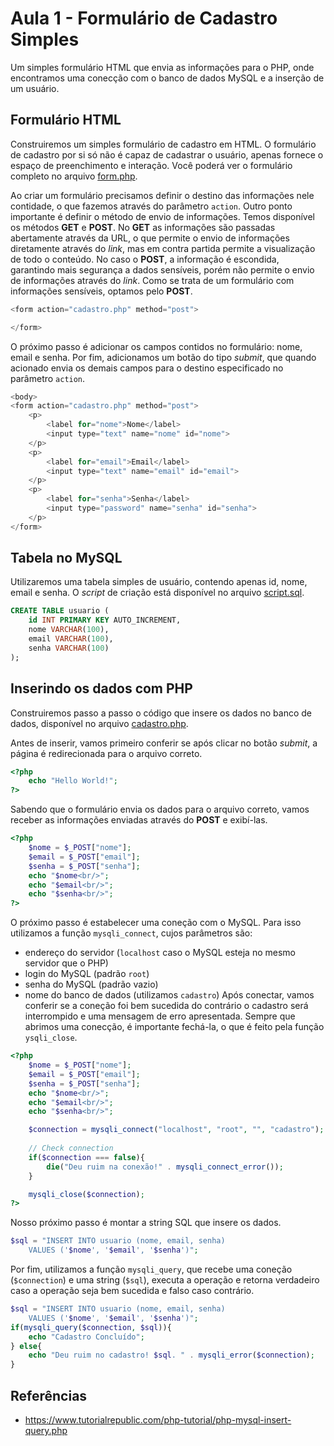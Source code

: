 # Aula 1 - Formulário de Cadastro Simples

Um simples formulário HTML que envia as informações para o PHP, onde encontramos uma conecção com o banco de dados MySQL e a inserção de um usuário.

## Formulário HTML

Construiremos um simples formulário de cadastro em HTML. O formulário de cadastro por si só não é capaz de cadastrar o usuário, apenas fornece o espaço de preenchimento e interação. Você poderá ver o formulário completo no arquivo [form.php](form.php).

Ao criar um formulário precisamos definir o destino das informações nele contidade, o que fazemos através do parâmetro `action`. Outro ponto importante é definir o método de envio de informações. Temos disponível os métodos **GET** e **POST**. No **GET** as informações são passadas abertamente através da URL, o que permite o envio de informações diretamente através do _link_, mas em contra partida permite a visualização de todo o conteúdo. No caso o **POST**, a informação é escondida, garantindo mais segurança a dados sensíveis, porém não permite o envio de informações através do _link_. Como se trata de um formulário com informações sensíveis, optamos pelo **POST**.

```php
<form action="cadastro.php" method="post">

</form>
```

O próximo passo é adicionar os campos contidos no formulário: nome, email e senha. Por fim, adicionamos um botão do tipo _submit_, que quando acionado envia os demais campos para o destino especificado no parâmetro `action`.

```php
<body>
<form action="cadastro.php" method="post">
    <p>
        <label for="nome">Nome</label>
        <input type="text" name="nome" id="nome">
    </p>
    <p>
        <label for="email">Email</label>
        <input type="text" name="email" id="email">
    </p>
    <p>
        <label for="senha">Senha</label>
        <input type="password" name="senha" id="senha">
    </p>
</form>
```

## Tabela no MySQL

Utilizaremos uma tabela simples de usuário, contendo apenas id, nome, email e senha. O _script_ de criação está disponível no arquivo [script.sql](script.sql).

```sql
CREATE TABLE usuario (
    id INT PRIMARY KEY AUTO_INCREMENT,
    nome VARCHAR(100),
    email VARCHAR(100),
    senha VARCHAR(100)
);
```
## Inserindo os dados com PHP

Construiremos passo a passo o código que insere os dados no banco de dados, disponível no arquivo [cadastro.php](cadastro.php).

Antes de inserir, vamos primeiro conferir se após clicar no botão _submit_, a página é redirecionada para o arquivo correto.

```php
<?php
    echo "Hello World!";
?>
```

Sabendo que o formulário envia os dados para o arquivo correto, vamos receber as informações enviadas através do **POST** e exibí-las.

```php
<?php
    $nome = $_POST["nome"];
    $email = $_POST["email"];
    $senha = $_POST["senha"];
    echo "$nome<br/>";
    echo "$email<br/>";
    echo "$senha<br/>";
?>
```

O próximo passo é estabelecer uma coneção com o MySQL. Para isso utilizamos a função `mysqli_connect`, cujos parâmetros são:
 - endereço do servidor (`localhost` caso o MySQL esteja no mesmo servidor que o PHP)
 - login do MySQL (padrão `root`)
 -  senha do MySQL (padrão vazio)
 - nome do banco de dados (utilizamos `cadastro`)
Após conectar, vamos conferir se a coneção foi bem sucedida do contrário o cadastro será interrompido e uma mensagem de erro apresentada. Sempre que abrimos uma conecção, é importante fechá-la, o que é feito pela função `ysqli_close`.

```php
<?php
    $nome = $_POST["nome"];
    $email = $_POST["email"];
    $senha = $_POST["senha"];
    echo "$nome<br/>";
    echo "$email<br/>";
    echo "$senha<br/>";

    $connection = mysqli_connect("localhost", "root", "", "cadastro");
 
    // Check connection
    if($connection === false){
        die("Deu ruim na conexão!" . mysqli_connect_error());
    }

    mysqli_close($connection);
?>
```

Nosso próximo passo é montar a string SQL que insere os dados.

```php
$sql = "INSERT INTO usuario (nome, email, senha)
    VALUES ('$nome', '$email', '$senha')";
```

Por fim, utilizamos a função `mysqli_query`, que recebe uma coneção (`$connection`) e uma string (`$sql`), executa a operação e retorna verdadeiro caso a operação seja bem sucedida e falso caso contrário.

```php
$sql = "INSERT INTO usuario (nome, email, senha)
    VALUES ('$nome', '$email', '$senha')";
if(mysqli_query($connection, $sql)){
    echo "Cadastro Concluído";
} else{
    echo "Deu ruim no cadastro! $sql. " . mysqli_error($connection);
}
```


## Referências

 - https://www.tutorialrepublic.com/php-tutorial/php-mysql-insert-query.php